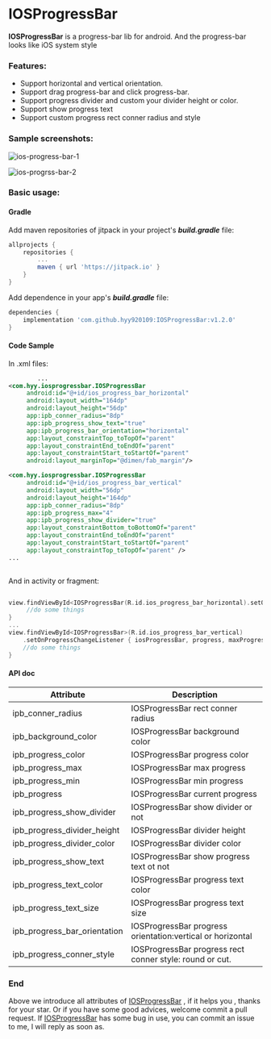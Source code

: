 # 	IOSProgressBar

**IOSProgressBar** is a progress-bar lib for android. And the progress-bar looks like iOS system style

### Features:

- Support horizontal and vertical orientation.
- Support drag progress-bar and click progress-bar.
- Support progress divider and custom your divider height or color.
- Support show progress text
- Support custom progress rect conner radius and style

### Sample screenshots:

![ios-progress-bar-1](https://github.com/hyy920109/IOSProgressBar/tree/main/screenshots/ios-progress-bar-1.gif)



![ios-progrss-bar-2](https://github.com/hyy920109/IOSProgressBar/tree/main/screenshots/ios-progrss-bar-2.gif)

### Basic usage:

#### Gradle

Add  maven repositories of jitpack in your project's ***build.gradle*** file:

```groovy
allprojects {
    repositories {
        ...
        maven { url 'https://jitpack.io' }
    }
}
```

Add dependence in your app's ***build.gradle*** file:

```groovy
dependencies {		
	implementation 'com.github.hyy920109:IOSProgressBar:v1.2.0'
}
```

#### Code Sample

In .xml files:

```xml
		...
<com.hyy.iosprogressbar.IOSProgressBar
     android:id="@+id/ios_progress_bar_horizontal"
     android:layout_width="164dp"
     android:layout_height="56dp"
     app:ipb_conner_radius="8dp"
     app:ipb_progress_show_text="true"
     app:ipb_progress_bar_orientation="horizontal"
     app:layout_constraintTop_toTopOf="parent"
     app:layout_constraintEnd_toEndOf="parent"
     app:layout_constraintStart_toStartOf="parent"
     android:layout_marginTop="@dimen/fab_margin"/>

<com.hyy.iosprogressbar.IOSProgressBar
     android:id="@+id/ios_progress_bar_vertical"
     android:layout_width="56dp"
     android:layout_height="164dp"
     app:ipb_conner_radius="8dp"
     app:ipb_progress_max="4"
     app:ipb_progress_show_divider="true"
     app:layout_constraintBottom_toBottomOf="parent"
     app:layout_constraintEnd_toEndOf="parent"
     app:layout_constraintStart_toStartOf="parent"
     app:layout_constraintTop_toTopOf="parent" />
...
   
```

And in activity or fragment:

```kotlin

view.findViewById<IOSProgressBar(R.id.ios_progress_bar_horizontal).setOnProgressChangeListener { iosProgressBar, progress, maxProgress, minProgress, actionUp ->
     //do some things
}
...
view.findViewById<IOSProgressBar>(R.id.ios_progress_bar_vertical)
    .setOnProgressChangeListener { iosProgressBar, progress, maxProgress, minProgress, actionUp ->
    //do some things
}
```

#### API doc

| Attribute                    | Description                                                |
| ---------------------------- | ---------------------------------------------------------- |
| ipb_conner_radius            | IOSProgressBar rect conner radius                          |
| ipb_background_color         | IOSProgressBar background color                            |
| ipb_progress_color           | IOSProgressBar progress color                              |
| ipb_progress_max             | IOSProgressBar max progress                                |
| ipb_progress_min             | IOSProgressBar min progress                                |
| ipb_progress                 | IOSProgressBar current progress                            |
| ipb_progress_show_divider    | IOSProgressBar show divider or not                         |
| ipb_progress_divider_height  | IOSProgressBar divider height                              |
| ipb_progress_divider_color   | IOSProgressBar divider color                               |
| ipb_progress_show_text       | IOSProgressBar show progress text ot not                   |
| ipb_progress_text_color      | IOSProgressBar progress text color                         |
| ipb_progress_text_size       | IOSProgressBar progress text size                          |
| ipb_progress_bar_orientation | IOSProgressBar progress orientation:vertical or horizontal |
| ipb_progress_conner_style    | IOSProgressBar progress rect conner style: round or cut.   |



### End

Above we introduce all attributes of [IOSProgressBar](https://github.com/hyy920109/IOSProgressBar) , if it helps you ,  thanks for your star. Or if you have some good advices, welcome commit a pull request. If [IOSProgressBar](https://github.com/hyy920109/IOSProgressBar) has some bug in use, you can commit an issue to me, I will reply as soon as.

